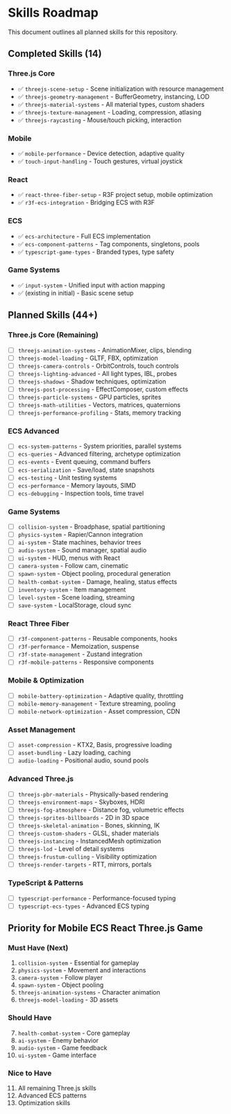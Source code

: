 # Skills Roadmap

This document outlines all planned skills for this repository.

## Completed Skills (14)

### Three.js Core
- ✅ `threejs-scene-setup` - Scene initialization with resource management
- ✅ `threejs-geometry-management` - BufferGeometry, instancing, LOD
- ✅ `threejs-material-systems` - All material types, custom shaders
- ✅ `threejs-texture-management` - Loading, compression, atlasing
- ✅ `threejs-raycasting` - Mouse/touch picking, interaction

### Mobile
- ✅ `mobile-performance` - Device detection, adaptive quality
- ✅ `touch-input-handling` - Touch gestures, virtual joystick

### React
- ✅ `react-three-fiber-setup` - R3F project setup, mobile optimization
- ✅ `r3f-ecs-integration` - Bridging ECS with R3F

### ECS
- ✅ `ecs-architecture` - Full ECS implementation
- ✅ `ecs-component-patterns` - Tag components, singletons, pools
- ✅ `typescript-game-types` - Branded types, type safety

### Game Systems
- ✅ `input-system` - Unified input with action mapping
- ✅ (existing in initial) - Basic scene setup

## Planned Skills (44+)

### Three.js Core (Remaining)
- [ ] `threejs-animation-systems` - AnimationMixer, clips, blending
- [ ] `threejs-model-loading` - GLTF, FBX, optimization
- [ ] `threejs-camera-controls` - OrbitControls, touch controls
- [ ] `threejs-lighting-advanced` - All light types, IBL, probes
- [ ] `threejs-shadows` - Shadow techniques, optimization
- [ ] `threejs-post-processing` - EffectComposer, custom effects
- [ ] `threejs-particle-systems` - GPU particles, sprites
- [ ] `threejs-math-utilities` - Vectors, matrices, quaternions
- [ ] `threejs-performance-profiling` - Stats, memory tracking

### ECS Advanced
- [ ] `ecs-system-patterns` - System priorities, parallel systems
- [ ] `ecs-queries` - Advanced filtering, archetype optimization
- [ ] `ecs-events` - Event queuing, command buffers
- [ ] `ecs-serialization` - Save/load, state snapshots
- [ ] `ecs-testing` - Unit testing systems
- [ ] `ecs-performance` - Memory layouts, SIMD
- [ ] `ecs-debugging` - Inspection tools, time travel

### Game Systems
- [ ] `collision-system` - Broadphase, spatial partitioning
- [ ] `physics-system` - Rapier/Cannon integration
- [ ] `ai-system` - State machines, behavior trees
- [ ] `audio-system` - Sound manager, spatial audio
- [ ] `ui-system` - HUD, menus with React
- [ ] `camera-system` - Follow cam, cinematic
- [ ] `spawn-system` - Object pooling, procedural generation
- [ ] `health-combat-system` - Damage, healing, status effects
- [ ] `inventory-system` - Item management
- [ ] `level-system` - Scene loading, streaming
- [ ] `save-system` - LocalStorage, cloud sync

### React Three Fiber
- [ ] `r3f-component-patterns` - Reusable components, hooks
- [ ] `r3f-performance` - Memoization, suspense
- [ ] `r3f-state-management` - Zustand integration
- [ ] `r3f-mobile-patterns` - Responsive components

### Mobile & Optimization
- [ ] `mobile-battery-optimization` - Adaptive quality, throttling
- [ ] `mobile-memory-management` - Texture streaming, pooling
- [ ] `mobile-network-optimization` - Asset compression, CDN

### Asset Management
- [ ] `asset-compression` - KTX2, Basis, progressive loading
- [ ] `asset-bundling` - Lazy loading, caching
- [ ] `audio-loading` - Positional audio, sound pools

### Advanced Three.js
- [ ] `threejs-pbr-materials` - Physically-based rendering
- [ ] `threejs-environment-maps` - Skyboxes, HDRI
- [ ] `threejs-fog-atmosphere` - Distance fog, volumetric effects
- [ ] `threejs-sprites-billboards` - 2D in 3D space
- [ ] `threejs-skeletal-animation` - Bones, skinning, IK
- [ ] `threejs-custom-shaders` - GLSL, shader materials
- [ ] `threejs-instancing` - InstancedMesh optimization
- [ ] `threejs-lod` - Level of detail systems
- [ ] `threejs-frustum-culling` - Visibility optimization
- [ ] `threejs-render-targets` - RTT, mirrors, portals

### TypeScript & Patterns
- [ ] `typescript-performance` - Performance-focused typing
- [ ] `typescript-ecs-types` - Advanced ECS typing

## Priority for Mobile ECS React Three.js Game

### Must Have (Next)
1. `collision-system` - Essential for gameplay
2. `physics-system` - Movement and interactions
3. `camera-system` - Follow player
4. `spawn-system` - Object pooling
5. `threejs-animation-systems` - Character animation
6. `threejs-model-loading` - 3D assets

### Should Have
7. `health-combat-system` - Core gameplay
8. `ai-system` - Enemy behavior
9. `audio-system` - Game feedback
10. `ui-system` - Game interface

### Nice to Have
11. All remaining Three.js skills
12. Advanced ECS patterns
13. Optimization skills
